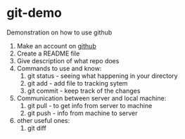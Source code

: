 # git-demo
Demonstration on how to use github

1. Make an account on [github](https://github.com/)
1. Create a README file
1. Give description of what repo does
1. Commands to use and know:
    1. git status - seeing what happening in your directory
    1. git add - add file to tracking sytem
    1. git commit - keep track of the changes
1. Communication between server and local machine:
    1. git pull - to get info from server to machine
    1. git push - info from machine to server
1. other useful ones:
    1. git diff
